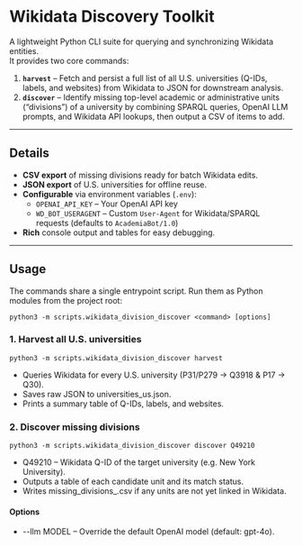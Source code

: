 # Wikidata Discovery Toolkit

A lightweight Python CLI suite for querying and synchronizing Wikidata entities.  
It provides two core commands:

1. **`harvest`** – Fetch and persist a full list of all U.S. universities (Q-IDs, labels, and websites) from Wikidata to JSON for downstream analysis.
2. **`discover`** – Identify missing top-level academic or administrative units (“divisions”) of a university by combining SPARQL queries, OpenAI LLM prompts, and Wikidata API lookups, then output a CSV of items to add.  

---

## Details

- **CSV export** of missing divisions ready for batch Wikidata edits.
- **JSON export** of U.S. universities for offline reuse.
- **Configurable** via environment variables (`.env`):
  - `OPENAI_API_KEY` – Your OpenAI API key  
  - `WD_BOT_USERAGENT` – Custom `User-Agent` for Wikidata/SPARQL requests (defaults to `AcademiaBot/1.0`)
- **Rich** console output and tables for easy debugging.

---

## Usage

The commands share a single entrypoint script. Run them as Python modules from the project root:

```
python3 -m scripts.wikidata_division_discover <command> [options]
```

### 1. Harvest all U.S. universities

```
python3 -m scripts.wikidata_division_discover harvest
```

* Queries Wikidata for every U.S. university (P31/P279 → Q3918 & P17 → Q30).
* Saves raw JSON to universities_us.json.
* Prints a summary table of Q-IDs, labels, and websites.

### 2. Discover missing divisions

```
python3 -m scripts.wikidata_division_discover discover Q49210
```

* Q49210 – Wikidata Q-ID of the target university (e.g. New York University).
* Outputs a table of each candidate unit and its match status.
* Writes missing_divisions_<QID>.csv if any units are not yet linked in Wikidata.

#### Options

* --llm MODEL – Override the default OpenAI model (default: gpt-4o).

